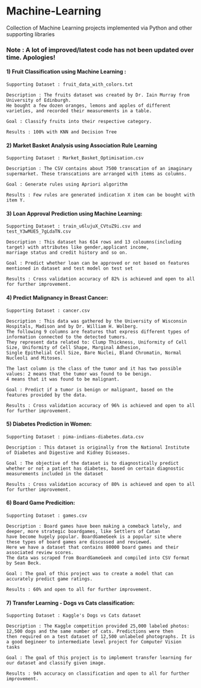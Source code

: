 # Machine-Learning
Collection of Machine Learning projects implemented via Python and other supporting libraries

### Note : A lot of improved/latest code has not been updated over time. Apologies!

#### 1) Fruit Classification using Machine Learning :
    Supporting Dataset : fruit_data_with_colors.txt
    
    Description : The fruits dataset was created by Dr. Iain Murray from University of Edinburgh. 
    He bought a few dozen oranges, lemons and apples of different varieties, and recorded their measurements in a table.
    
    Goal : Classify fruits into their respective category.
    
    Results : 100% with KNN and Decision Tree
    
#### 2) Market Basket Analysis using Association Rule Learning 
    Supporting Dataset : Market_Basket_Optimisation.csv
    
    Description : The CSV contains about 7500 transcation of an imaginary supermarket. These transcations are arranged with items as columns.    
    
    Goal : Generate rules using Apriori algorithm
    
    Results : Few rules are generated indication X item can be bought with item Y.

#### 3) Loan Approval Prediction using Machine Learning:
    Supporting Dataset : train_u6lujuX_CVtuZ9i.csv and test_Y3wMUE5_7gLdaTN.csv
    
    Description : This dataset has 614 rows and 13 coloumns(including target) with attributes like gender,applicant income,
    marriage status and credit history and so on.    
    
    Goal : Predict whether loan can be approved or not based on features mentioned in dataset and test model on test set
    
    Results : Cross validation accuracy of 82% is achieved and open to all for further improvement.
    
#### 4) Predict Malignancy in Breast Cancer:
    Supporting Dataset : cancer.csv
    
    Description : This data was gathered by the University of Wisconsin Hospitals, Madison and by Dr. William H. Wolberg.
    The following 9 columns are features that express different types of information connected to the detected tumors. 
    They represent data related to: Clump Thickness, Uniformity of Cell Size, Uniformity of Cell Shape, Marginal Adhesion, 
    Single Epithelial Cell Size, Bare Nuclei, Bland Chromatin, Normal Nucleoli and Mitoses.
    
    The last column is the class of the tumor and it has two possible values: 2 means that the tumor was found to be benign. 
    4 means that it was found to be malignant.
    
    Goal : Predict if a tumor is benign or malignant, based on the features provided by the data. 
    
    Results : Cross validation accuracy of 96% is achieved and open to all for further improvement.
    
#### 5) Diabetes Prediction in Women:
    Supporting Dataset : pima-indians-diabetes.data.csv
    
    Description : This dataset is originally from the National Institute of Diabetes and Digestive and Kidney Diseases. 
    
    Goal : The objective of the dataset is to diagnostically predict whether or not a patient has diabetes, based on certain diagnostic
    measurements included in the dataset
    
    Results : Cross validation accuracy of 80% is achieved and open to all for further improvement.

#### 6) Board Game Predicition:
    Supporting Dataset : games.csv
    
    Description : Board games have been making a comeback lately, and deeper, more strategic boardgames, like Settlers of Catan 
    have become hugely popular. BoardGameGeek is a popular site where these types of board games are discussed and reviewed. 
    Here we have a dataset that contains 80000 board games and their associated review scores. 
    The data was scraped from BoardGameGeek and compiled into CSV format by Sean Beck.
    
    Goal : The goal of this project was to create a model that can accurately predict game ratings.
    
    Results : 60% and open to all for further improvement.
    
 #### 7) Transfer Learning - Dogs vs Cats classification:
    Supporting Dataset : Kaggle's Dogs vs Cats dataset
    
    Description : The Kaggle competition provided 25,000 labeled photos: 12,500 dogs and the same number of cats. Predictions were then
    then required on a test dataset of 12,500 unlabeled photographs. It is a good begineer to intermediate level project for Computer Vision    
    tasks
    
    Goal : The goal of this project is to implement transfer learning for our dataset and classify given image.
    
    Results : 94% accuracy on classification and open to all for further improvement.
